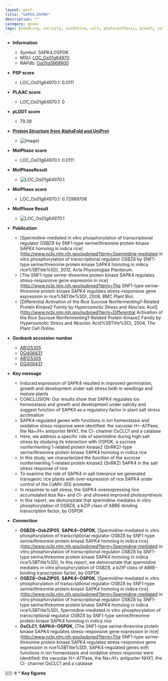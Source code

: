 ```yaml
---
layout: post
title: "SAPK4,OSPDK"
description: ""
category: genes
tags: [seedling, salinity, oxidative, salt, photosynthesis, growth, salt stress, transcription factor, salt tolerance, homeostasis]
---
```


* **Information**  
    + Symbol: SAPK4,OSPDK  
    + MSU: [LOC_Os01g64970](http://rice.plantbiology.msu.edu/cgi-bin/ORF_infopage.cgi?orf=LOC_Os01g64970)  
    + RAPdb: [Os01g0869900](http://rapdb.dna.affrc.go.jp/viewer/gbrowse_details/irgsp1?name=Os01g0869900)  

* **PSP score**  
    + LOC_Os01g64970.1: 0.0111 

* **PLAAC score**  
    + LOC_Os01g64970.1: 0 

* **pLDDT score**
    + 79.39

* **[Protein Structure from AlphaFold and UniProt](https://www.uniprot.org/uniprotkb/Q5N942/entry#structure)**
    + ![image](https://ricepsp.github.io/images/Q5/AF-Q5N942-F1.png))

* **MolPhase score**
    + LOC_Os01g64970.1: 0.0111

* **MolPhaseResult**
    + ![LOC_Os01g64970.1](https://ricepsp.github.io/pictures/LOC_Os01g/LOC_Os01g64970.1.png)

* **MolPhase score**
    + LOC_Os01g64970.1: 0.72989708

* **MolPhase Result**
    + ![LOC_Os01g64970.1](https://304243504.github.io/Pictures/LOC_Os01g/LOC_Os01g64970.1.png)

* **Publication**  
    + [Spermidine-mediated in vitro phosphorylation of transcriptional regulator OSBZ8 by SNF1-type serine/threonine protein kinase SAPK4 homolog in indica rice](http://www.ncbi.nlm.nih.gov/pubmed?term=Spermidine-mediated in vitro phosphorylation of transcriptional regulator OSBZ8 by SNF1-type serine/threonine protein kinase SAPK4 homolog in indica rice%5BTitle%5D), 2012, Acta Physiologiae Plantarum.
    + [The SNF1-type serine-threonine protein kinase SAPK4 regulates stress-responsive gene expression in rice](http://www.ncbi.nlm.nih.gov/pubmed?term=The SNF1-type serine-threonine protein kinase SAPK4 regulates stress-responsive gene expression in rice%5BTitle%5D), 2008, BMC Plant Biol.
    + [Differential Activation of the Rice Sucrose Nonfermenting1-Related Protein Kinase2 Family by Hyperosmotic Stress and Abscisic Acid](http://www.ncbi.nlm.nih.gov/pubmed?term=Differential Activation of the Rice Sucrose Nonfermenting1-Related Protein Kinase2 Family by Hyperosmotic Stress and Abscisic Acid%5BTitle%5D), 2004, The Plant Cell Online.

* **Genbank accession number**  
    + [AB125305](http://www.ncbi.nlm.nih.gov/nuccore/AB125305)
    + [DQ408431](http://www.ncbi.nlm.nih.gov/nuccore/DQ408431)
    + [AB125305](http://www.ncbi.nlm.nih.gov/nuccore/AB125305)
    + [DQ408431](http://www.ncbi.nlm.nih.gov/nuccore/DQ408431)

* **Key message**  
    + Induced expression of SAPK4 resulted in improved germination, growth and development under salt stress both in seedlings and mature plants
    + CONCLUSION: Our results show that SAPK4 regulates ion homeostasis and growth and development under salinity and suggest function of SAPK4 as a regulatory factor in plant salt stress acclimation
    + SAPK4-regulated genes with functions in ion homeostasis and oxidative stress response were identified: the vacuolar H+-ATPase, the Na+/H+ antiporter NHX1, the Cl- channel OsCLC1 and a catalase
    + Here, we address a specific role of spermidine during high salt stress by studying its interaction with OSPDK, a sucrose nonfermenting 1-related protein kinase2 (SnRK2)-type serine/threonine protein kinase SAPK4 homolog in indica rice
    + In this study, we characterized the function of the sucrose nonfermenting 1-related protein kinase2 (SnRK2) SAPK4 in the salt stress response of rice
    + To examine the role of SAPK4 in salt tolerance we generated transgenic rice plants with over-expression of rice SAPK4 under control of the CaMV-35S promoter
    + In response to salt stress, the SAPK4-overexpressing rice accumulated less Na+ and Cl- and showed improved photosynthesis
    + In this report, we demonstrate that spermidine mediates in vitro phosphorylation of OSBZ8, a bZIP class of ABRE-binding transcription factor, by OSPDK

* **Connection**  
    + __OSBZ8~OsbZIP05__, __SAPK4~OSPDK__, [Spermidine-mediated in vitro phosphorylation of transcriptional regulator OSBZ8 by SNF1-type serine/threonine protein kinase SAPK4 homolog in indica rice](http://www.ncbi.nlm.nih.gov/pubmed?term=Spermidine-mediated in vitro phosphorylation of transcriptional regulator OSBZ8 by SNF1-type serine/threonine protein kinase SAPK4 homolog in indica rice%5BTitle%5D), In this report, we demonstrate that spermidine mediates in vitro phosphorylation of OSBZ8, a bZIP class of ABRE-binding transcription factor, by OSPDK
    + __OSBZ8~OsbZIP05__, __SAPK4~OSPDK__, [Spermidine-mediated in vitro phosphorylation of transcriptional regulator OSBZ8 by SNF1-type serine/threonine protein kinase SAPK4 homolog in indica rice](http://www.ncbi.nlm.nih.gov/pubmed?term=Spermidine-mediated in vitro phosphorylation of transcriptional regulator OSBZ8 by SNF1-type serine/threonine protein kinase SAPK4 homolog in indica rice%5BTitle%5D), Spermidine-mediated in vitro phosphorylation of transcriptional regulator OSBZ8 by SNF1-type serine/threonine protein kinase SAPK4 homolog in indica rice
    + __OsCLC1__, __SAPK4~OSPDK__, [The SNF1-type serine-threonine protein kinase SAPK4 regulates stress-responsive gene expression in rice](http://www.ncbi.nlm.nih.gov/pubmed?term=The SNF1-type serine-threonine protein kinase SAPK4 regulates stress-responsive gene expression in rice%5BTitle%5D), SAPK4-regulated genes with functions in ion homeostasis and oxidative stress response were identified: the vacuolar H+-ATPase, the Na+/H+ antiporter NHX1, the Cl- channel OsCLC1 and a catalase

[//]: # * **Key figures**  


